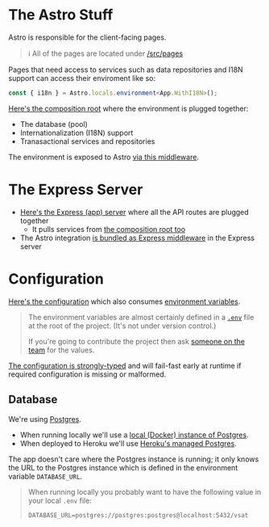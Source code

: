 # The Astro Stuff

Astro is responsible for the client-facing pages.

> ℹ️ All of the pages are located under [/src/pages](/src/pages)

Pages that need access to services such as data repositories and I18N support
can access their enviroment like so:

```ts
const { i18n } = Astro.locals.environment<App.WithI18N>();
```

[Here's the composition root](/src/environment/getEnvironment.ts) where the
environment is plugged together:
* The database (pool)
* Internationalization (I18N) support
* Tranasactional services and repositories

The environment is exposed to Astro [via this middleware](/src/middleware.ts).

# The Express Server

* [Here's the Express (app) server](/src/createApp.ts) where all the API routes
  are plugged together
  * It pulls services from [the composition root too](/src/environment/getEnvironment.ts)
* The Astro integration
  [is bundled as Express middleware](/src/server/createServer.ts) in the Express
  server

# Configuration

[Here's the configuration](/config) which also consumes
[environment variables](https://github.com/node-config/node-config/wiki/Environment-Variables#custom-environment-variables).

> The environment variables are almost certainly defined in a [`.env`](/.env)
> file at the root of the project. (It's not under version control.)
>
> If you're going to contribute the project then ask
> [someone on the team](https://github.com/BrookesUniversityLearningResources/vsat/graphs/contributors)
> for the values.

[The configuration is strongly-typed](/src/environment/config.ts) and will
fail-fast early at runtime if required configuration is missing or malformed.

## Database

We're using [Postgres](https://www.postgresql.org/).

* When running locally we'll use a [local (Docker) instance of Postgres](/docker-compose.yml).
* When deployed to Heroku we'll use [Heroku's managed Postgres](https://www.heroku.com/postgres/).

The app doesn't care where the Postgres instance is running; it only knows the
URL to the Postgres instance which is defined in the environment variable `DATABASE_URL`.

> When running locally you probably want to have the following value in your
> local `.env` file:
>
> ```
> DATABASE_URL=postgres://postgres:postgres@localhost:5432/vsat
> ```
